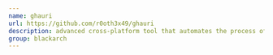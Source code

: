 ```yaml
---
name: ghauri
url: https://github.com/r0oth3x49/ghauri
description: advanced cross-platform tool that automates the process of detecting and exploiting SQL injection security flaws. URL : https://github.com/r0oth3x49/ghauri Groups : blackarch blackarch-webapp blackarch-exploitation
group: blackarch
---
```

